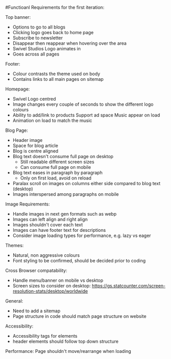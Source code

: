 #Functioanl Requirements for the first iteration:

Top banner:
- Options to go to all blogs
- Clicking logo goes back to home page
- Subscribe to newsletter
- Disappear then reappear when hovering over the area
- Swivel Studios Logo animates in
- Goes across all pages

Footer:
- Colour contrasts the theme used on body
- Contains links to all main pages on sitemap

Homepage:
- Swivel Logo centred
- Image changes every couple of seconds to show the different logo colours
- Ability to add/link to products Support ad space Music appear on load
- Animation on load to match the music

Blog Page:
- Header image
- Space for blog article
- Blog is centre aligned
- Blog text doesn't consume full page on desktop
    * Still readable different screen sizes
    * Can consume full page on mobile
- Blog text eases in paragraph by paragraph
    - Only on first load, avoid on reload
- Paralax scroll on images on columns either side compared to blog text (desktop)
- Images interspersed among paragraphs on mobile


Image Requirements:
- Handle images in next gen formats such as webp
- Images can left align and right align
- Images shouldn't cover each text
- Images can have footer text for descriptions
- Consider image loading types for performance, e.g. lazy vs eager

Themes:
- Natural, non aggressive colours
- Font styling to be confirmed, should be decided prior to coding


Cross Browser compatability:
- Handle menu/banner on mobile vs desktop
- Screen sizes to consider on desktop: https://gs.statcounter.com/screen-resolution-stats/desktop/worldwide

General:
- Need to add a sitemap
- Page structure in code should match page structure on website

Accessibility:
- Accessibility tags for elements
- header elements should follow top down structure

Performance:
Page shouldn't move/rearrange when loading





